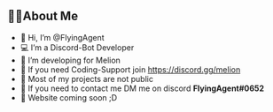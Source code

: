 ## 🧑‍💻About Me

- 👋 Hi, I’m @FlyingAgent
- 💻 I’m a Discord-Bot Developer
- 🍉 I’m developing for Melion 
- 🔷 If you need Coding-Support join https://discord.gg/melion
- 🔐 Most of my projects are not public
- 💬 If you need to contact me DM me on discord **FlyingAgent#0652**
- 🔗 Website coming soon ;D
